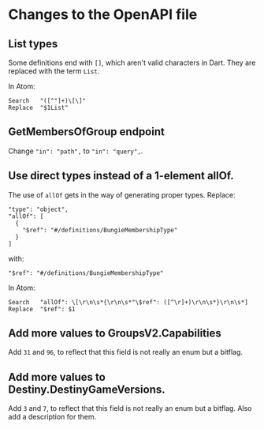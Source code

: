 # Changes to the OpenAPI file

## List types

Some definitions end with `[]`, which aren't valid characters in Dart. They are
replaced with the term `List`.

In Atom:
```
Search   "([^"]+)\[\]"
Replace  "$1List"
```

## GetMembersOfGroup endpoint

Change `"in": "path",` to `"in": "query",`.

## Use direct types instead of a 1-element allOf.

The use of `allOf` gets in the way of generating proper types. Replace:
```
"type": "object",
"allOf": [
  {
    "$ref": "#/definitions/BungieMembershipType"
  }
]
```
with:
```
"$ref": "#/definitions/BungieMembershipType"
```

In Atom:
```
Search   "allOf": \[\r\n\s*{\r\n\s*"\$ref": ([^\r]+)\r\n\s*}\r\n\s*]
Replace  "$ref": $1
```

## Add more values to GroupsV2.Capabilities

Add `31` and `96`, to reflect that this field is not really an enum but a
bitflag.

## Add more values to Destiny.DestinyGameVersions.

Add `3` and `7`, to reflect that this field is not really an enum but a bitflag.
Also add a description for them.
